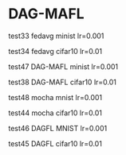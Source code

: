 # DAG-MAFL

test33 fedavg minist lr=0.001

test34 fedavg cifar10 lr=0.01

test47 DAG-MAFL minist lr=0.001

test38 DAG-MAFL cifar10 lr=0.01

test48 mocha mnist lr=0.001

test44 mocha cifar10 lr=0.01

test46 DAGFL MNIST lr=0.001 

test45 DAGFL cifar10 lr=0.01
